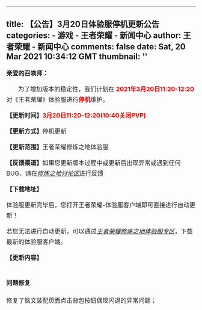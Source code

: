 
---
title: 【公告】3月20日体验服停机更新公告
categories: 
    - 游戏
    - 王者荣耀 - 新闻中心
author: 王者荣耀 - 新闻中心
comments: false
date: Sat, 20 Mar 2021 10:34:12 GMT
thumbnail: ''
---

<div>   
<p><span style="line-height: 1.75; font-size: 16px;"><strong>亲爱的召唤师：</strong></span></p>
<p><span style="line-height: 1.75; font-size: 16px;">       为了增加版本的稳定性，我们计划在 <strong><span style="color: #ff0000;">2021年3月20日11:20-12:20</span></strong>对《王者荣耀》体验服进行<span style="color: #ff0000;"><strong>停机</strong></span>维护。</span></p>
<p><span style="line-height: 1.75; font-size: 16px;"><strong>【更新时间】<span style="color: #ff0000;">3月20日11:20-12:20</span></strong><strong><span style="color: #ff0000;">(10:40关闭PVP)</span></strong></span></p>
<p><span style="line-height: 1.75; font-size: 16px;"><strong>【更新方式】</strong>停机更新</span></p>
<p><span style="line-height: 1.75; font-size: 16px;"><strong>【更新范围】</strong>王者荣耀修炼之地体验服</span></p>
<p><span style="line-height: 1.75; font-size: 16px;"><strong>【反馈渠道】</strong>如果您更新版本过程中或更新后出现异常或遇到任何BUG，请在<em><u><a href="https://buluo.qq.com/p/barindex.html?bid=357776">修炼之地讨论区</a></u></em>进行反馈</span></p>
<p><span style="line-height: 1.75; font-size: 16px;"><strong>【下载地址】</strong></span></p>
<p><span style="line-height: 1.75; font-size: 16px;">体验服更新完毕后，您打开王者荣耀-体验服客户端即可直接进行自动更新！</span></p>
<p><span style="line-height: 1.75; font-size: 16px;">若您无法进行自动更新，可以通过<em><u><a href="http://pvp.qq.com/cp/a20161115tyf/index.shtml">王者荣耀修炼之地体验服专区</a></u></em>，下载最新的体验服客户端。</span></p>
<p><span style="line-height: 1.75; font-size: 16px;"><strong>【更新内容】</strong></span></p>
<h1><span style="line-height: 1.75; font-size: 16px;"><strong>问题修复</strong></span></h1>
<p><span style="font-size: 16px; line-height: 1.75;">修复了铭文装配页面点击背包按钮偶现闪退的异常问题；</span></p>
<p><span style="font-size: 16px; line-height: 1.75;"> </span></p>  
</div>
            
